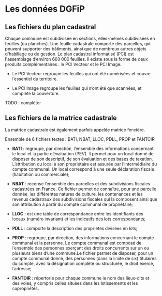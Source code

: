 # Les données DGFiP


## Les fichiers du plan cadastral


Chaque commune est subdivisée en sections, elles-mêmes subdivisées en feuilles (ou planches). Une feuille cadastrale comporte des parcelles, qui peuvent supporter des bâtiments, ainsi que de nombreux autres objets d’habillage ou de gestion. Le plan cadastral informatisé (PCI) est l'assemblage d’environ 600 000 feuilles. Il existe sous la forme de deux produits complémentaires : le PCI Vecteur et le PCI Image.

- Le PCI Vecteur regroupe les feuilles qui ont été numérisées et couvre l’essentiel du territoire.

- Le PCI Image regroupe les feuilles qui n’ont été que scannées, et complète la couverture.


TODO : compléter


## Les fichiers de la matrice cadastrale


La matrice cadastrale est également parfois appelée matrice foncière.

Ensemble de 6 fichiers textes : BATI, NBAT, LLOC, PDLL, PROP et FANTOIR

- **BATI** : regroupe, par direction, l’ensemble des informations concernant le local et la partie d’évaluation (PEV). Il permet pour un local donné de disposer de son descriptif, de son évaluation et des bases de taxation. L’attribution du local à son propriétaire est assurée par l’intermédiaire du compte communal. Un local correspond à une seule déclaration fiscale (habitation ou commerciale); 

- **NBAT** :  recense l’ensemble des parcelles et des subdivisions fiscales cadastrées en France. Ce fichier permet de connaître, pour une parcelle donnée, les différentes natures de culture, les contenances et les revenus cadastraux des subdivisions fiscales qui la composent ainsi que son attribution à partir du compte communal de propriétaire; 

- **LLOC** : est une table de correspondance entre les identifiants des locaux (numéro invariant) et les indicatifs des lots correspondants;

- **PDLL** :  comporte la description des propriétés divisées en lots;

- **PROP** : regroupe, par direction, des informations concernant le compte communal et la personne. Le compte communal est composé de l’ensemble des personnes exerçant des droits concurrents sur un ou plusieurs biens d’une commune.Le fichier permet de disposer, pour un compte communal donné, des personnes (dans la limite de six) titulaires du compte, avec la désignation complète ou structurée, le droit exercé, l’adresse; 

- **FANTOIR** : répertorie pour chaque commune le nom des lieux-dits et des voies, y compris celles situées dans les lotissements et les copropriétés.